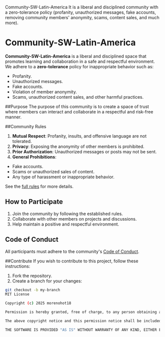  Community-SW-Latin-America
It is a liberal and disciplined community with a zero-tolerance policy (profanity, unauthorized messages, fake accounts, removing community members' anonymity, scams, content sales, and much more).
# Community-SW-Latin-America

**Community-SW-Latin-America** is a liberal and disciplined space that promotes learning and collaboration in a safe and respectful environment. We adhere to a **zero-tolerance** policy for inappropriate behavior such as:
- Profanity.
- Unauthorized messages.
- Fake accounts.
- Violation of member anonymity.
- Scams, unauthorized content sales, and other harmful practices.

##Purpose
The purpose of this community is to create a space of trust where members can interact and collaborate in a respectful and risk-free manner.

##Community Rules
1. **Mutual Respect**: Profanity, insults, and offensive language are not tolerated.
2. **Privacy**: Exposing the anonymity of other members is prohibited.
3. **Prior Authorization**: Unauthorized messages or posts may not be sent.
4. **General Prohibitions**:
- Fake accounts.
- Scams or unauthorized sales of content.
- Any type of harassment or inappropriate behavior.

See the [full rules](RULES.md) for more details.

## How to Participate
1. Join the community by following the established rules.
2. Collaborate with other members on projects and discussions.
3. Help maintain a positive and respectful environment.

## Code of Conduct
All participants must adhere to the community's [Code of Conduct](CODE_OF_CONDUCT.md).

##Contribute
If you wish to contribute to this project, follow these instructions:
1. Fork the repository.
2. Create a branch for your changes:
```bash
git checkout -b my-branch
MIT License

Copyright (c) 2025 morenohot18

Permission is hereby granted, free of charge, to any person obtaining a copy of this software and associated documentation files (the "Software"), to deal in the Software without restriction, including without limitation the rights to use, copy, modify, merge, publish, distribute, sublicense, and/or sell copies of the Software, and to permit persons to whom the Software is furnished to do so, subject to the following conditions:

The above copyright notice and this permission notice shall be included in all copies or substantial portions of the Software.

THE SOFTWARE IS PROVIDED "AS IS" WITHOUT WARRANTY OF ANY KIND, EITHER EXPRESS OR IMPLIED, INCLUDING, BUT NOT LIMITED TO, THE WARRANTIES OF MERCHANTABILITY, FITNESS FOR A PARTICULAR PURPOSE, AND NON-INFRINGEMENT. IN NO EVENT SHALL THE AUTHORS OR COPYRIGHT HOLDERS BE LIABLE FOR ANY CLAIM, DAMAGES, OR OTHER LIABILITY, WHETHER IN AN ACTION OF CONTRACT, TORT, OR OTHERWISE, ARISING FROM, OUT OF OR IN CONNECTION WITH THE SOFTWARE OR THE USE OR OTHER DEALINGS WITH THE SOFTWARE.
